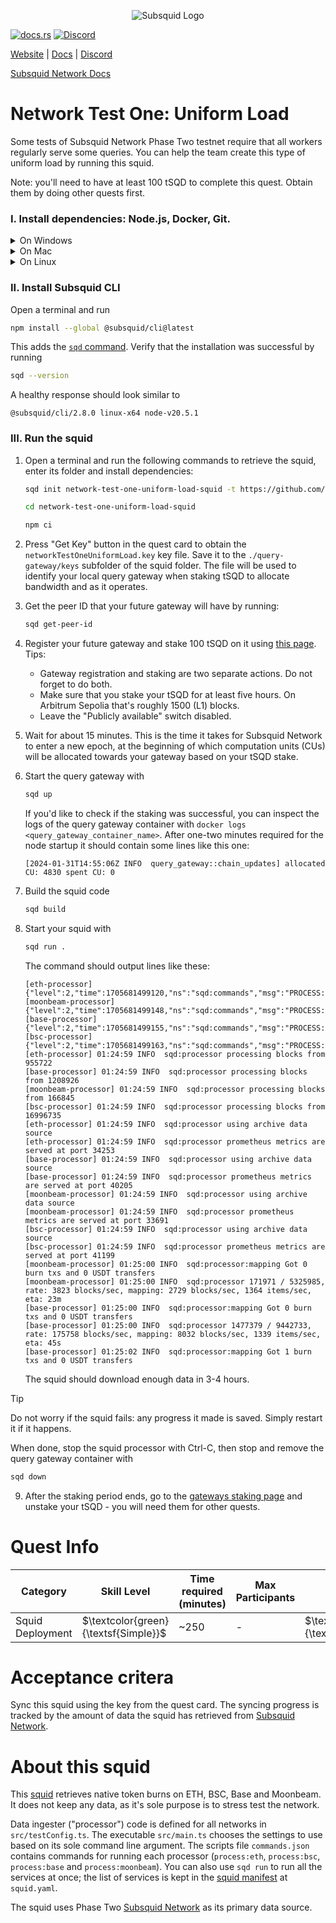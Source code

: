 <p align="center">
<picture>
    <source srcset="https://uploads-ssl.webflow.com/63b5a9958fccedcf67d716ac/64662df3a5a568fd99e3600c_Squid_Pose_1_White-transparent-slim%201.png" media="(prefers-color-scheme: dark)">
    <img src="https://uploads-ssl.webflow.com/63b5a9958fccedcf67d716ac/64662df3a5a568fd99e3600c_Squid_Pose_1_White-transparent-slim%201.png" alt="Subsquid Logo">
</picture>
</p>

[![docs.rs](https://docs.rs/leptos/badge.svg)](https://docs.subsquid.io/)
[![Discord](https://img.shields.io/discord/1031524867910148188?color=%237289DA&label=discord)](https://discord.gg/subsquid)

[Website](https://subsquid.io) | [Docs](https://docs.subsquid.io/) | [Discord](https://discord.gg/subsquid)

[Subsquid Network Docs](https://docs.subsquid.io/subsquid-network/)

# Network Test One: Uniform Load

Some tests of Subsquid Network Phase Two testnet require that all workers regularly serve some queries. You can help the team create this type of uniform load by running this squid.

Note: you'll need to have at least 100 tSQD to complete this quest. Obtain them by doing other quests first.

### I. Install dependencies: Node.js, Docker, Git.

<details>
<summary>On Windows</summary>

1. Enable [Hyper-V](https://learn.microsoft.com/en-us/virtualization/hyper-v-on-windows/quick-start/enable-hyper-v).
2. Install [Docker for Windows](https://docs.docker.com/desktop/install/windows-install/).
3. Install NodeJS LTS using the [official installer](https://nodejs.org/en/download).
4. Install [Git for Windows](https://git-scm.com/download/win).

In all installs it is OK to leave all the options at their default values. You will need a terminal to complete this tutorial - [WSL](https://learn.microsoft.com/en-us/windows/wsl/install) bash is the preferred option.

</details>
<details>
<summary>On Mac</summary>

1. Install [Docker for Mac](https://docs.docker.com/desktop/install/mac-install/).
2. Install Git using the [installer](https://sourceforge.net/projects/git-osx-installer/) or by [other means](https://git-scm.com/download/mac).
3. Install NodeJS LTS using the [official installer](https://nodejs.org/en/download).

We recommend configuring NodeJS to install global packages to a folder owned by an unprivileged account. Create the folder by running
```bash
mkdir ~/global-node-packages
```
then configure NodeJS to use it
```bash
npm config set prefix ~/global-node-packages
```
Make sure that the folder `~/global-node-packages/bin` is in `PATH`. That allows running globally installed NodeJS executables from any terminal. Here is a one-liner that detects your shell and takes care of setting `PATH`:
```
CURSHELL=`ps -hp $$ | awk '{print $5}'`; case `basename $CURSHELL` in 'bash') DEST="$HOME/.bash_profile";; 'zsh') DEST="$HOME/.zshenv";; esac; echo 'export PATH="${HOME}/global-node-packages/bin:$PATH"' >> "$DEST"
```
Alternatively you can add the following line to `~/.zshenv` (if you are using zsh) or `~/.bash_profile` (if you are using bash) manually:
```
export PATH="${HOME}/global-node-packages/bin:$PATH"
```

Re-open the terminal to apply the changes.

</details>
<details>
<summary>On Linux</summary>

Install [NodeJS (v16 or newer)](https://nodejs.org/en/download/package-manager), Git and Docker using your distro's package manager.

We recommend configuring NodeJS to install global packages to a folder owned by an unprivileged account. Create the folder by running
```bash
mkdir ~/global-node-packages
```
then configure NodeJS to use it
```bash
npm config set prefix ~/global-node-packages
```
Make sure that any executables globally installed by NodeJS are in `PATH`. That allows running them from any terminal. Open the `~/.bashrc` file in a text editor and add the following line at the end:
```
export PATH="${HOME}/global-node-packages/bin:$PATH"
```
Re-open the terminal to apply the changes.

</details>

### II. Install Subsquid CLI

Open a terminal and run
```bash
npm install --global @subsquid/cli@latest
```
This adds the [`sqd` command](/squid-cli). Verify that the installation was successful by running
```bash
sqd --version
```
A healthy response should look similar to
```
@subsquid/cli/2.8.0 linux-x64 node-v20.5.1
```

### III. Run the squid

1. Open a terminal and run the following commands to retrieve the squid, enter its folder and install dependencies:
   ```bash
   sqd init network-test-one-uniform-load-squid -t https://github.com/subsquid-quests/network-test-one-uniform-load-squid
   ```
   ```bash
   cd network-test-one-uniform-load-squid
   ```
   ```bash
   npm ci
   ```

2. Press "Get Key" button in the quest card to obtain the `networkTestOneUniformLoad.key` key file. Save it to the `./query-gateway/keys` subfolder of the squid folder. The file will be used to identify your local query gateway when staking tSQD to allocate bandwidth and as it operates.

3. Get the peer ID that your future gateway will have by running:
   ```bash
   sqd get-peer-id
   ```

4. Register your future gateway and stake 100 tSQD on it using [this page](https://app.subsquid.io/profile/gateways/add). Tips:
   - Gateway registration and staking are two separate actions. Do not forget to do both.
   - Make sure that you stake your tSQD for at least five hours. On Arbitrum Sepolia that's roughly 1500 (L1) blocks.
   - Leave the "Publicly available" switch disabled.

5. Wait for about 15 minutes. This is the time it takes for Subsquid Network to enter a new epoch, at the beginning of which computation units (CUs) will be allocated towards your gateway based on your tSQD stake.

6. Start the query gateway with
   ```bash
   sqd up
   ```
   If you'd like to check if the staking was successful, you can inspect the logs of the query gateway container with `docker logs <query_gateway_container_name>`. After one-two minutes required for the node startup it should contain some lines like this one:
   ```
   [2024-01-31T14:55:06Z INFO  query_gateway::chain_updates] allocated CU: 4830 spent CU: 0
   ```

7. Build the squid code
   ```bash
   sqd build
   ```

8. Start your squid with
   ```bash
   sqd run .
   ```
   The command should output lines like these:
   ```
   [eth-processor] {"level":2,"time":1705681499120,"ns":"sqd:commands","msg":"PROCESS:ETH"}
   [moonbeam-processor] {"level":2,"time":1705681499148,"ns":"sqd:commands","msg":"PROCESS:MOONBEAM"}
   [base-processor] {"level":2,"time":1705681499155,"ns":"sqd:commands","msg":"PROCESS:BASE"}
   [bsc-processor] {"level":2,"time":1705681499163,"ns":"sqd:commands","msg":"PROCESS:BSC"}
   [eth-processor] 01:24:59 INFO  sqd:processor processing blocks from 955722
   [base-processor] 01:24:59 INFO  sqd:processor processing blocks from 1208926
   [moonbeam-processor] 01:24:59 INFO  sqd:processor processing blocks from 166845
   [bsc-processor] 01:24:59 INFO  sqd:processor processing blocks from 16996735
   [eth-processor] 01:24:59 INFO  sqd:processor using archive data source
   [eth-processor] 01:24:59 INFO  sqd:processor prometheus metrics are served at port 34253
   [base-processor] 01:24:59 INFO  sqd:processor using archive data source
   [base-processor] 01:24:59 INFO  sqd:processor prometheus metrics are served at port 40205
   [moonbeam-processor] 01:24:59 INFO  sqd:processor using archive data source
   [moonbeam-processor] 01:24:59 INFO  sqd:processor prometheus metrics are served at port 33691
   [bsc-processor] 01:24:59 INFO  sqd:processor using archive data source
   [bsc-processor] 01:24:59 INFO  sqd:processor prometheus metrics are served at port 41199
   [moonbeam-processor] 01:25:00 INFO  sqd:processor:mapping Got 0 burn txs and 0 USDT transfers
   [moonbeam-processor] 01:25:00 INFO  sqd:processor 171971 / 5325985, rate: 3823 blocks/sec, mapping: 2729 blocks/sec, 1364 items/sec, eta: 23m
   [base-processor] 01:25:00 INFO  sqd:processor:mapping Got 0 burn txs and 0 USDT transfers
   [base-processor] 01:25:00 INFO  sqd:processor 1477379 / 9442733, rate: 175758 blocks/sec, mapping: 8032 blocks/sec, 1339 items/sec, eta: 45s
   [base-processor] 01:25:02 INFO  sqd:processor:mapping Got 1 burn txs and 0 USDT transfers
   ```

   The squid should download enough data in 3-4 hours.

> [!TIP]
> Do not worry if the squid fails: any progress it made is saved. Simply restart it if it happens.

When done, stop the squid processor with Ctrl-C, then stop and remove the query gateway container with
```bash
sqd down
```

9. After the staking period ends, go to the [gateways staking page](https://app.subsquid.io/profile/gateways/) and unstake your tSQD - you will need them for other quests.

# Quest Info

| Category         | Skill Level                          | Time required (minutes) | Max Participants | Reward                              | Status |
| ---------------- | ------------------------------------ | ----------------------- | ---------------- | ----------------------------------- | ------ |
| Squid Deployment | $\textcolor{green}{\textsf{Simple}}$ | ~250                    | -                | $\textcolor{red}{\textsf{75tSQD}}$  | open   |

# Acceptance critera

Sync this squid using the key from the quest card. The syncing progress is tracked by the amount of data the squid has retrieved from [Subsquid Network](https://docs.subsquid.io/subsquid-network).

# About this squid

This [squid](https://docs.subsquid.io/) retrieves native token burns on ETH, BSC, Base and Moonbeam. It does not keep any data, as it's sole purpose is to stress test the network.

Data ingester ("processor") code is defined for all networks in `src/testConfig.ts`. The executable `src/main.ts` chooses the settings to use based on its sole command line argument. The scripts file `commands.json` contains commands for running each processor (`process:eth`, `process:bsc`, `process:base` and `process:moonbeam`). You can also use `sqd run` to run all the services at once; the list of services is kept in the [squid manifest](https://docs.subsquid.io/cloud/reference/manifest/) at `squid.yaml`.

The squid uses Phase Two [Subsquid Network](https://docs.subsquid.io/subsquid-network) as its primary data source.
